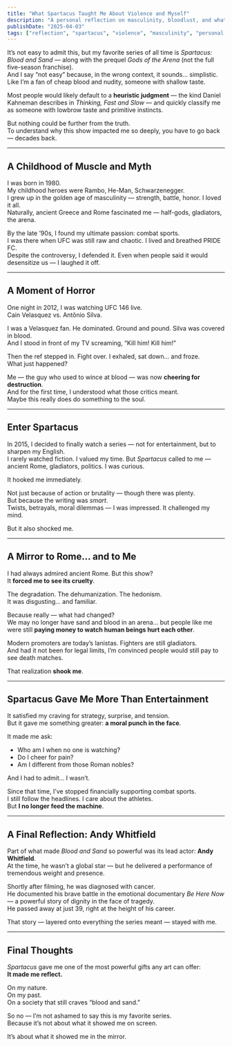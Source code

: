 ```yaml
---
title: "What Spartacus Taught Me About Violence and Myself"
description: "A personal reflection on masculinity, bloodlust, and what the series Spartacus revealed to me — not just about ancient Rome, but about myself."
publishDate: "2025-04-03"
tags: ["reflection", "spartacus", "violence", "masculinity", "personal story"]
---
```


It’s not easy to admit this, but my favorite series of all time is *Spartacus: Blood and Sand* — along with the prequel *Gods of the Arena* (not the full five-season franchise).  
And I say “not easy” because, in the wrong context, it sounds… simplistic.  
Like I’m a fan of cheap blood and nudity, someone with shallow taste.

Most people would likely default to a **heuristic judgment** — the kind Daniel Kahneman describes in *Thinking, Fast and Slow* — and quickly classify me as someone with lowbrow taste and primitive instincts.

But nothing could be further from the truth.  
To understand why this show impacted me so deeply, you have to go back — decades back.

---

## A Childhood of Muscle and Myth

I was born in 1980.  
My childhood heroes were Rambo, He-Man, Schwarzenegger.  
I grew up in the golden age of masculinity — strength, battle, honor. I loved it all.  
Naturally, ancient Greece and Rome fascinated me — half-gods, gladiators, the arena.

By the late ’90s, I found my ultimate passion: combat sports.  
I was there when UFC was still raw and chaotic. I lived and breathed PRIDE FC.  
Despite the controversy, I defended it. Even when people said it would desensitize us — I laughed it off.

---

## A Moment of Horror

One night in 2012, I was watching UFC 146 live.  
Cain Velasquez vs. Antônio Silva.

I was a Velasquez fan. He dominated. Ground and pound. Silva was covered in blood.  
And I stood in front of my TV screaming, “Kill him! Kill him!”

Then the ref stepped in. Fight over. I exhaled, sat down… and froze.  
What just happened?

Me — the guy who used to wince at blood — was now **cheering for destruction**.  
And for the first time, I understood what those critics meant.  
Maybe this really does do something to the soul.

---

## Enter Spartacus

In 2015, I decided to finally watch a series — not for entertainment, but to sharpen my English.  
I rarely watched fiction. I valued my time. But *Spartacus* called to me — ancient Rome, gladiators, politics. I was curious.

It hooked me immediately.

Not just because of action or brutality — though there was plenty.  
But because the writing was *smart*.  
Twists, betrayals, moral dilemmas — I was impressed. It challenged my mind.

But it also shocked me.

---

## A Mirror to Rome… and to Me

I had always admired ancient Rome. But this show?  
It **forced me to see its cruelty**.

The degradation. The dehumanization. The hedonism.  
It was disgusting… and familiar.

Because really — what had changed?  
We may no longer have sand and blood in an arena… but people like me were still **paying money to watch human beings hurt each other**.

Modern promoters are today’s lanistas. Fighters are still gladiators.  
And had it not been for legal limits, I’m convinced people would still pay to see death matches.

That realization **shook me**.

---

## Spartacus Gave Me More Than Entertainment

It satisfied my craving for strategy, surprise, and tension.  
But it gave me something greater: **a moral punch in the face**.

It made me ask:
- Who am I when no one is watching?
- Do I cheer for pain?
- Am I different from those Roman nobles?

And I had to admit… I wasn’t.

Since that time, I’ve stopped financially supporting combat sports.  
I still follow the headlines. I care about the athletes.  
But **I no longer feed the machine**.

---

## A Final Reflection: Andy Whitfield

Part of what made *Blood and Sand* so powerful was its lead actor: **Andy Whitfield**.  
At the time, he wasn’t a global star — but he delivered a performance of tremendous weight and presence.

Shortly after filming, he was diagnosed with cancer.  
He documented his brave battle in the emotional documentary *Be Here Now* — a powerful story of dignity in the face of tragedy.  
He passed away at just 39, right at the height of his career.

That story — layered onto everything the series meant — stayed with me.

---

## Final Thoughts

*Spartacus* gave me one of the most powerful gifts any art can offer:  
**It made me reflect.**

On my nature.  
On my past.  
On a society that still craves “blood and sand.”

So no — I’m not ashamed to say this is my favorite series.  
Because it’s not about what it showed me on screen.

It’s about what it showed me in the mirror.

